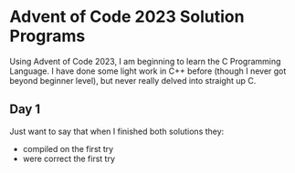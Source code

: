 # Advent of Code 2023 Solution Programs

Using Advent of Code 2023, I am beginning to learn the C Programming Language. I have done some light work in C++ before (though I never got beyond beginner level), but never really delved into straight up C.

## Day 1

Just want to say that when I finished both solutions they:
- compiled on the first try
- were correct the first try

